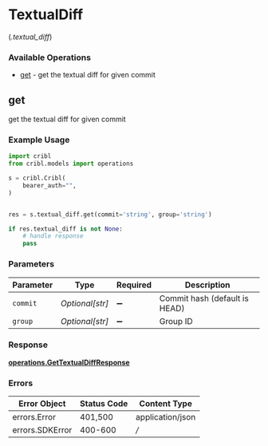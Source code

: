 # TextualDiff
(*.textual_diff*)

### Available Operations

* [get](#get) - get the textual diff for given commit

## get

get the textual diff for given commit

### Example Usage

```python
import cribl
from cribl.models import operations

s = cribl.Cribl(
    bearer_auth="",
)


res = s.textual_diff.get(commit='string', group='string')

if res.textual_diff is not None:
    # handle response
    pass
```

### Parameters

| Parameter                     | Type                          | Required                      | Description                   |
| ----------------------------- | ----------------------------- | ----------------------------- | ----------------------------- |
| `commit`                      | *Optional[str]*               | :heavy_minus_sign:            | Commit hash (default is HEAD) |
| `group`                       | *Optional[str]*               | :heavy_minus_sign:            | Group ID                      |


### Response

**[operations.GetTextualDiffResponse](../../models/operations/gettextualdiffresponse.md)**
### Errors

| Error Object     | Status Code      | Content Type     |
| ---------------- | ---------------- | ---------------- |
| errors.Error     | 401,500          | application/json |
| errors.SDKError  | 400-600          | */*              |
